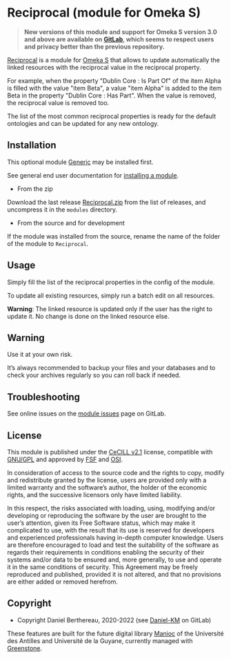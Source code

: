 Reciprocal (module for Omeka S)
===============================

> __New versions of this module and support for Omeka S version 3.0 and above
> are available on [GitLab], which seems to respect users and privacy better
> than the previous repository.__

[Reciprocal] is a module for [Omeka S] that allows to update automatically the
linked resources with the reciprocal value in the reciprocal property.

For example, when the property "Dublin Core : Is Part Of" of the item Alpha is
filled with the value "item Beta", a value "item Alpha" is added to the item Beta
in the property "Dublin Core : Has Part". When the value is removed, the
reciprocal value is removed too.

The list of the most common reciprocal properties is ready for the default
ontologies and can be updated for any new ontology.


Installation
------------

This optional module [Generic] may be installed first.

See general end user documentation for [installing a module].

* From the zip

Download the last release [Reciprocal.zip] from the list of releases, and
uncompress it in the `modules` directory.

* From the source and for development

If the module was installed from the source, rename the name of the folder of
the module to `Reciprocal`.


Usage
-----

Simply fill the list of the reciprocal properties in the config of the module.

To update all existing resources, simply run a batch edit on all resources.

**Warning**: The linked resource is updated only if the user has the right to
update it. No change is done on the linked resource else.


Warning
-------

Use it at your own risk.

It’s always recommended to backup your files and your databases and to check
your archives regularly so you can roll back if needed.


Troubleshooting
---------------

See online issues on the [module issues] page on GitLab.


License
-------

This module is published under the [CeCILL v2.1] license, compatible with
[GNU/GPL] and approved by [FSF] and [OSI].

In consideration of access to the source code and the rights to copy, modify and
redistribute granted by the license, users are provided only with a limited
warranty and the software’s author, the holder of the economic rights, and the
successive licensors only have limited liability.

In this respect, the risks associated with loading, using, modifying and/or
developing or reproducing the software by the user are brought to the user’s
attention, given its Free Software status, which may make it complicated to use,
with the result that its use is reserved for developers and experienced
professionals having in-depth computer knowledge. Users are therefore encouraged
to load and test the suitability of the software as regards their requirements
in conditions enabling the security of their systems and/or data to be ensured
and, more generally, to use and operate it in the same conditions of security.
This Agreement may be freely reproduced and published, provided it is not
altered, and that no provisions are either added or removed herefrom.


Copyright
---------

* Copyright Daniel Berthereau, 2020-2022 (see [Daniel-KM] on GitLab)

These features are built for the future digital library [Manioc] of the
Université des Antilles and Université de la Guyane, currently managed with
[Greenstone].


[Reciprocal]: https://gitlab.com/Daniel-KM/Omeka-S-module-Reciprocal
[Omeka S]: https://omeka.org/s
[Installing a module]: http://dev.omeka.org/docs/s/user-manual/modules/#installing-modules
[Generic]: https://gitlab.com/Daniel-KM/Omeka-S-module-Generic
[Reciprocal.zip]: https://gitlab.com/Daniel-KM/Omeka-S-module-Reciprocal/-/releases
[module issues]: https://gitlab.com/Daniel-KM/Omeka-S-module-Reciprocal/-/issues
[CeCILL v2.1]: https://www.cecill.info/licences/Licence_CeCILL_V2.1-en.html
[GNU/GPL]: https://www.gnu.org/licenses/gpl-3.0.html
[FSF]: https://www.fsf.org
[OSI]: http://opensource.org
[MIT]: http://opensource.org/licenses/MIT
[Manioc]: http://www.manioc.org
[Greenstone]: http://www.greenstone.org
[GitLab]: https://gitlab.com/Daniel-KM
[Daniel-KM]: https://gitlab.com/Daniel-KM "Daniel Berthereau"
